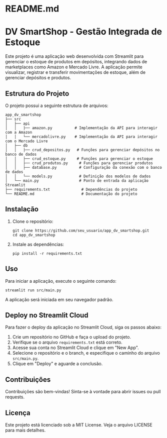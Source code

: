 # README.md

# DV SmartShop - Gestão Integrada de Estoque

Este projeto é uma aplicação web desenvolvida com Streamlit para gerenciar o estoque de produtos em depósitos, integrando dados de marketplaces como Amazon e Mercado Livre. A aplicação permite visualizar, registrar e transferir movimentações de estoque, além de gerenciar depósitos e produtos.

## Estrutura do Projeto

O projeto possui a seguinte estrutura de arquivos:

```
app_dv_smartshop
├── src
│   ├── api
│   │   ├── amazon.py          # Implementação da API para interagir com a Amazon
│   │   └── mercadolivre.py    # Implementação da API para interagir com o Mercado Livre
│   ├── db
│   │   ├── crud_depositos.py   # Funções para gerenciar depósitos no banco de dados
│   │   ├── crud_estoque.py     # Funções para gerenciar o estoque
│   │   ├── crud_produtos.py     # Funções para gerenciar produtos
│   │   ├── database.py          # Configuração da conexão com o banco de dados
│   │   └── models.py            # Definição dos modelos de dados
│   └── main.py                  # Ponto de entrada da aplicação Streamlit
├── requirements.txt              # Dependências do projeto
└── README.md                     # Documentação do projeto
```

## Instalação

1. Clone o repositório:
   ```
   git clone https://github.com/seu_usuario/app_dv_smartshop.git
   cd app_dv_smartshop
   ```

2. Instale as dependências:
   ```
   pip install -r requirements.txt
   ```

## Uso

Para iniciar a aplicação, execute o seguinte comando:
```
streamlit run src/main.py
```

A aplicação será iniciada em seu navegador padrão.

## Deploy no Streamlit Cloud

Para fazer o deploy da aplicação no Streamlit Cloud, siga os passos abaixo:

1. Crie um repositório no GitHub e faça o upload do projeto.
2. Verifique se o arquivo `requirements.txt` está correto.
3. Acesse sua conta no Streamlit Cloud e clique em "New App".
4. Selecione o repositório e o branch, e especifique o caminho do arquivo `src/main.py`.
5. Clique em "Deploy" e aguarde a conclusão.

## Contribuições

Contribuições são bem-vindas! Sinta-se à vontade para abrir issues ou pull requests.

## Licença

Este projeto está licenciado sob a MIT License. Veja o arquivo LICENSE para mais detalhes.